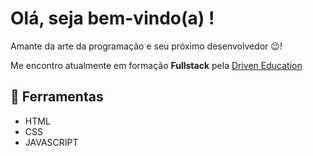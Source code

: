 # Olá, seja bem-vindo(a) !

Amante da arte da programação e seu próximo desenvolvedor 😉!

Me encontro atualmente em formação **Fullstack** pela [Driven Education](https://www.driven.com.br/)
 
 ## 🔧 Ferramentas
  - HTML
  - CSS
  - JAVASCRIPT

<!--
**frreiro/frreiro** is a ✨ _special_ ✨ repository because its `README.md` (this file) appears on your GitHub profile.

Here are some ideas to get you started:

- 🔭 I’m currently working on ...
- 🌱 I’m currently learning ...
- 👯 I’m looking to collaborate on ...
- 🤔 I’m looking for help with ...
- 💬 Ask me about ...
- 📫 How to reach me: ...
- 😄 Pronouns: ...
- ⚡ Fun fact: ...
-->
